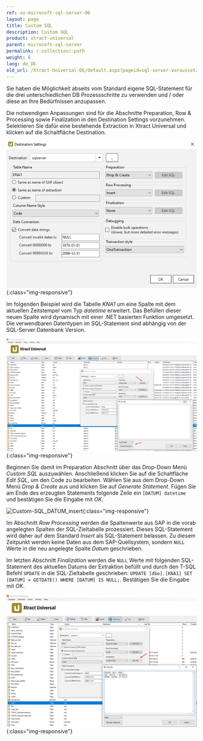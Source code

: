 ```yaml
---
ref: xu-microsoft-sql-server-06
layout: page
title: Custom SQL
description: Custom SQL
product: xtract-universal
parent: microsoft-sql-server
permalink: /:collection/:path
weight: 6
lang: de_DE
old_url: /Xtract-Universal-DE/default.aspx?pageid=sql-server-voraussetzungen
---
```


Sie haben die Möglichkeit abseits vom Standard eigene SQL-Statement für die drei unterschiedlichen DB Prozessschritte zu verwenden und / oder diese an Ihre Bedürfnissen anzupassen.

Die notwendigen Anpassungen sind für die Abschnitte Preparation, Row & Processing sowie Finalization in den Destination Settings vorzunehmen. 
Selektieren Sie dafür eine bestehende Extraction in Xtract Universal und klicken auf die Schaltfläche Destination.

![Destination-Settings](/img/content/destination_settings.png){:class="img-responsive"}

Im folgenden Beispiel wird die Tabelle *KNA1* um eine Spalte mit dem aktuellen Zeitstempel vom Typ *datetime* erweitert. 
Das Befüllen dieser neuen Spalte wird dynamisch mit einer .NET basierten Funktion umgesetzt. Die verwendbaren Datentypen im SQL-Statement sind abhängig von der SQL-Server Datenbank Version.

![Custom-SQL_Prep](/img/content/custom_sql_generate_statement.png){:class="img-responsive"}

Beginnen Sie damit im Preparation Abschnitt über das Drop-Down Menü *Custom SQL* auszuwählen. Anschließend klicken Sie auf die Schaltfläche *Edit SQL*, um den Code zu bearbeiten.
Wählen Sie aus dem Drop-Down Menü *Drop & Create* aus und klicken Sie auf *Generate Statement*. Fügen Sie am Ende des erzeugten Statements folgende Zeile ein `[DATUM] datetime` und bestätigen Sie die Eingabe mit *OK*. 

![Custom-SQL_DATUM_insert](/img/content/custom_sql_column_datum_einfügen.png){:class="img-responsive"}

Im Abschnitt *Row Processing* werden die Spaltenwerte aus SAP in die vorab angelegten Spalten der SQL-Zieltabelle prozessiert. Dieses SQL-Statement wird daher auf dem Standard *Insert* als SQL-Statement belassen. Zu diesem Zeitpunkt werden keine Daten aus dem SAP-Quellsystem, sondern `NULL` Werte in die neu angelegte Spalte *Datum* geschrieben.

Im letzten Abschnitt *Finalization* werden die `NULL` Werte mit folgenden SQL-Statement des aktuellen Datums der Extraktion befüllt und durch den T-SQL Befehl `UPDATE` in die SQL-Zieltabelle geschrieben: `UPDATE [dbo].[KNA1] SET [DATUM] = GETDATE() WHERE [DATUM] IS NULL;`. Bestätigen Sie die Eingabe mit *OK*. 

![Custom-SQL_Final](/img/content/custom_sql_finalization_statement.png){:class="img-responsive"}





